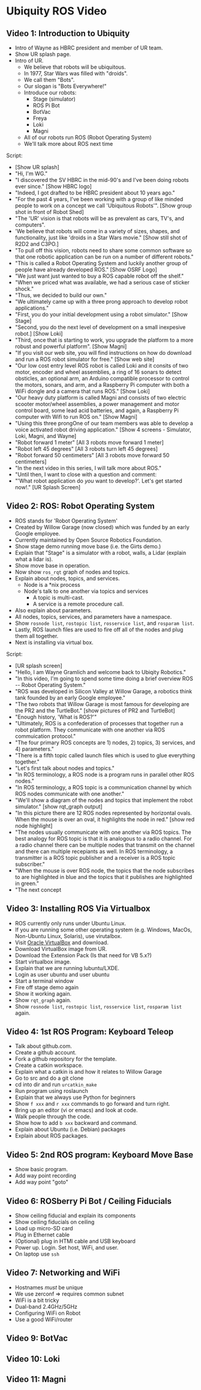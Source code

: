 # Ubiquity ROS Video

## Video 1: Introduction to Ubiquity

* Intro of Wayne as HBRC president and member of UR team.
* Show UR splash page.
* Intro of UR.
  * We believe that robots will be ubiquitous.
  * In 1977, Star Wars was filled with "droids".
  * We call them "Bots".
  * Our slogan is "Bots Everywhere!"
  * Introduce our robots:
    * Stage (simulator)
    * ROS Pi Bot
    * BotVac
    * Freya
    * Loki
    * Magni
  * All of our robots run ROS (Robot Operating System)
  * We'll talk more about ROS next time

Script:

* [Show UR splash]
* "Hi, I'm WG."
* "I discovered the SV HBRC in the mid-90's and I've been doing robots ever since."
  [Show HBRC logo]
* "Indeed, I got drafted to be HBRC president about 10 years ago."
* "For the past 4 years, I've been working with a group of like minded
  people to work on a concept we call 'Ubiquitous Robots'".
  [Show group shot in front of Robot Shed]
* "The 'UR' vision is that robots will be as prevalent as cars, TV's, and computers".
* 'We believe that robots will come in a variety of sizes, shapes, and functionality,
  just like 'droids in a Star Wars movie."
  [Show still shot of R2D2 and C3PO.]
* "To pull off this vision, robots need to share some common software so that one
  robotic application can be run on a number of different robots."
* "This is called a Robot Operating System and luckily another group of people
  have already developed ROS."
  [Show OSRF Logo]
* "We just want just wanted to buy a ROS capable robot off the shelf."
* "When we priced what was available, we had a serious case of sticker shock."
* "Thus, we decided to build our own."
* "We ultimately came up with a three prong approach to develop robot applications."
* "First, you do your initial development using a robot simulator."
  [Show Stage]
* "Second, you do the next level of development on a small inexpesive robot.]
  [Show Loki]
* "Third, once that is starting to work, you upgrade the platform to a
  more robust and powerful platform".
  [Show Magni]
* "If you visit our web site, you will find instructions on how do download
  and run a ROS robot simulator for free."
  [Show web site]
* "Our low cost entry level ROS robot is called Loki and it consits of two
  motor, encoder and wheel assemblies, a ring of 16 sonars to detect obsticles,
  an optional arm, an Arduino compatible processor to control the motors, sonars,
  and arm, and a Raspberry Pi computer with both a WiFi dongle and a camera
  that runs ROS."
  [Show Loki]
* "Our heavy duty platform is called Magni and consists of two electric
  scooter motor/wheel assemblies, a power management and motor control board,
  some lead acid batteries, and again, a Raspberry Pi computer with Wifi to
  run ROS on."
  [Show Magni]
* "Using this three prongOne of our team members was able to develop a voice activated robot driving
  application."
  [Show 4 screens - Simulator, Loki, Magni, and Wayne]
* "Robot forward 1 meter"
  [All 3 robots move forward 1 meter]
* "Robot left 45 degrees"
  [All 3 robots turn left 45 degrees]
* "Robot forward 50 centimeters"
  [All 3 robots move forward 50 centimeters]
* "In the next video in this series, I will talk more about ROS."
* "Until then, I want to close with a question and comment:
* "'What robot application do *you* want to develop?'.  Let's get started now!."
  [UR Splash Screen]

## Video 2: ROS: Robot Operating System

* ROS stands for 'Robot Operating System'
* Created by Willow Garage (now closed) which was funded
  by an early Google employee.
* Currently maintained by Open Source Robotics Foundation.
* Show stage demo running move base (i.e. the Girts demo.)
* Explain that "Stage" is a simulator with a robot, walls,
  a Lidar (explain what a lidar is).
* Show move base in operation.
* Now show `ros_rqt` graph of nodes and topics.
* Explain about nodes, topics, and services.
  * Node is a *nix process
  * Node's talk to one another via topics and services
    * A topic is multi-cast.
    * A service is a remote procedure call.
* Also explain about parameters.
* All nodes, topics, services, and parameters have a namespace.
* Show `rosnode list`, `rostopic list`, `rosservice list`, and
  `rosparam list`.
* Lastly, ROS launch files are used to fire off all of the
  nodes and plug them all together.
* Next is installing via virtual box.

Script:

* [UR splash screen]
* "Hello, I am Wayne Gramlich and welcome back to Ubiqity Robotics."
* "In this video, I'm going to spend some time doing a brief overview
  ROS -- Robot Operating System."
* "ROS was developed in Silicon Valley at Willow Garage, a robotics
  think tank founded by an early Google employee."
* "The two robots that Willow Garage is most famous for developing are
  the PR2 and the TurtleBot."
  [show pictures of PR2 and TurtleBot]
* "Enough history, 'What is ROS?'"
* "Ultimately, ROS is a confederation of processes that together
  run a robot platform.  They communicate with one another via ROS
  commuication protocol."
* "The four primary ROS concepts are 1) nodes, 2) topics, 3) services,
  and 4) parameters."
* "There is a fifth topic called launch files which is used to glue
  everything together."
* "Let's first talk about nodes and topics."
* "In ROS terminology, a ROS node is a program runs in parallel
  other ROS nodes."
* "In ROS terminology, a ROS topic is a communication channel by which
  ROS nodes communicate with one another."
* "We'll show a diagram of the nodes and topics that implement the robot
  simulator."
  [show rqt_graph output]
* "In this picture there are 12 ROS nodes represented by horizontal ovals.
  When the mouse is over an oval, it highlights the node in red."
  [show red node highlight]
* "The nodes usually communicate with one another via ROS topics.
  The best analogy for ROS topic is that it is analogous to a radio channel.
  For a radio channel there can be multiple nodes that transmit on the
  channel and there can multiple recepiants as well.  In ROS terminology,
  a transmitter is a ROS topic publisher and a receiver is a ROS topic
  subscriber."
* "When the mouse is over ROS node, the topics that the node subscribes
  to are highlighted in blue and the topics that it publishes are highlighted
  in green."
* "The next concept

## Video 3: Installing ROS Via Virtualbox

* ROS currently only runs under Ubuntu Linux.
* If you are running some other operating system (e.g. Windows,
  MacOs, Non-Ubuntu Linux, Solaris), use virutalbox.
* Visit [Oracle VirtualBox](https://www.virtualbox.org/) and download.
* Download VirtualBox image from UR.
* Download the Extension Pack (Is that need for VB 5.x?)
* Start virtualbox image.
* Explain that we are running lubuntu/LXDE.
* Login as user ubuntu and user ubuntu
* Start a terminal window
* Fire off stage demo again
* Show it working again.
* Show `rqt_graph` again.
* Show `rosnode list`, `rostopic list`, `rosservice list`,
  `rosparam list` again.

## Video 4: 1st ROS Program: Keyboard Teleop

* Talk about github.com.
* Create a github account.
* Fork a github repository for the template.
* Create a catkin workspace.
* Explain what a catkin is and how it relates to Willow Garage
* Go to src and do a git clone
* cd into dir and run `urcatkin_make`
* Run program using roslaunch
* Explain that we always use Python for beginners
* Show `f xxx` and `r xxx` commands to go forward and turn right.
* Bring up an editor (vi or emacs) and look at code.
* Walk people through the code.
* Show how to add `b xxx` backward and command.
* Explain about Ubuntu (i.e. Debian) packages
* Explain about ROS packages.

## Video 5: 2nd ROS program: Keyboard Move Base

* Show basic program.
* Add way point recording
* Add way point "goto"

## Video 6: ROSberry Pi Bot / Ceiling Fiducials

* Show ceiling fiducial and explain its components
* Show ceiling fiducials on ceiling
* Load up micro-SD card
* Plug in Ethernet cable
* (Optional) plug in HTMI cable and USB keyboard
* Power up. Login. Set host, WiFi, and user.
* On laptop use `ssh`

## Video 7: Networking and WiFi

* Hostnames *must* be unique
* We use zerconf => requires common subnet
* WiFi is a bit tricky
* Dual-band 2.4GHz/5GHz
* Configuring WiFi on Robot
* Use a good WiFi/router

## Video 9: BotVac

## Video 10: Loki

## Video 11: Magni

